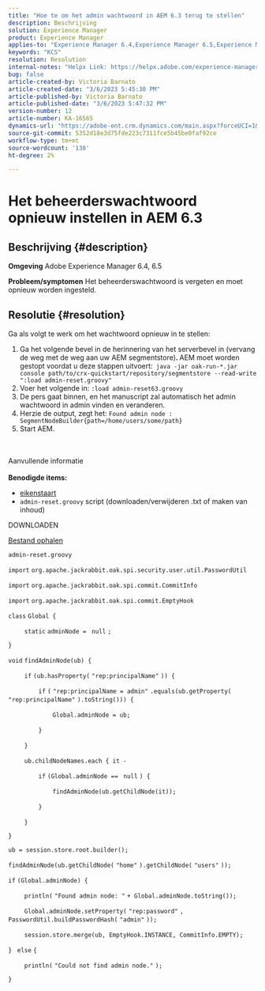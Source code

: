 ```yaml
---
title: "Hoe te om het admin wachtwoord in AEM 6.3 terug te stellen"
description: Beschrijving
solution: Experience Manager
product: Experience Manager
applies-to: "Experience Manager 6.4,Experience Manager 6.5,Experience Manager"
keywords: "KCS"
resolution: Resolution
internal-notes: "Helpx Link: https://helpx.adobe.com/experience-manager/kb/How-to-reset-the-admin-password-in-AEM-6-3.html"
bug: false
article-created-by: Victoria Barnato
article-created-date: "3/6/2023 5:45:30 PM"
article-published-by: Victoria Barnato
article-published-date: "3/6/2023 5:47:32 PM"
version-number: 12
article-number: KA-16565
dynamics-url: "https://adobe-ent.crm.dynamics.com/main.aspx?forceUCI=1&pagetype=entityrecord&etn=knowledgearticle&id=4d21f9a9-46bc-ed11-83ff-6045bd006a22"
source-git-commit: 5352d18e3d75fde223c7311fce5b45be0faf92ce
workflow-type: tm+mt
source-wordcount: '138'
ht-degree: 2%

---
```


# Het beheerderswachtwoord opnieuw instellen in AEM 6.3

## Beschrijving {#description}

<b>Omgeving</b>
Adobe Experience Manager 6.4, 6.5


<b>Probleem/symptomen</b>
Het beheerderswachtwoord is vergeten en moet opnieuw worden ingesteld.


## Resolutie {#resolution}


Ga als volgt te werk om het wachtwoord opnieuw in te stellen:

1. Ga het volgende bevel in de herinnering van het serverbevel in (vervang de weg met de weg aan uw AEM segmentstore)<b>. </b>AEM moet worden gestopt voordat u deze stappen uitvoert:` java -jar oak-run-*.jar console path/to/crx-quickstart/repository/segmentstore --read-write ":load admin-reset.groovy"`
2. Voer het volgende in: `:load admin-reset63.groovy`
3. De pers gaat binnen, en het manuscript zal automatisch het admin wachtwoord in admin vinden en veranderen.
4. Herzie de output, zegt het: `Found admin node : SegmentNodeBuilder{path=/home/users/some/path}`
5. Start AEM.

<br><br>Aanvullende informatie<br><br>
<b>Benodigde items:</b>

- [eikenstaart](https://repo1.maven.org/maven2/org/apache/jackrabbit/oak-run/)
- `admin-reset.groovy` script (downloaden/verwijderen .txt of maken van inhoud)


DOWNLOADEN

[Bestand ophalen](https://helpx.adobe.com/content/dam/help/en/experience-manager/kb/How-to-reset-the-admin-password-in-AEM-6-3/_jcr_content/main-pars/download_section/download-1/admin-reset_groovy.txt "admin-reset.groovy.txt")

`admin-reset.groovy`



`import` `org.apache.jackrabbit.oak.spi.security.user.util.PasswordUtil`

`import` `org.apache.jackrabbit.oak.spi.commit.CommitInfo`

`import` `org.apache.jackrabbit.oak.spi.commit.EmptyHook`



`class` `Global {`

`    ` `static` `adminNode = ` `null` `;`

`}`



`void` `findAdminNode(ub) {`

`    ` `if` `(ub.hasProperty(` `"rep:principalName"` `)) {`

`        ` `if` `(` `"rep:principalName = admin"` `.equals(ub.getProperty(` `"rep:principalName"` `).toString())) {`

`            ` `Global.adminNode = ub;`

`        ` `}`

`    ` `}`

`    ` `ub.childNodeNames.each { it -`

`        ` `if` `(Global.adminNode == ` `null` `) {`

`            ` `findAdminNode(ub.getChildNode(it));`

`        ` `}`

`    ` `}`

`}`



`ub = session.store.root.builder();`

`findAdminNode(ub.getChildNode(` `"home"` `).getChildNode(` `"users"` `));`



`if` `(Global.adminNode) {`

`    ` `println(` `"Found admin node: "` `+ Global.adminNode.toString());`

`    ` `Global.adminNode.setProperty(` `"rep:password"` `, PasswordUtil.buildPasswordHash(` `"admin"` `));`

`    ` `session.store.merge(ub, EmptyHook.INSTANCE, CommitInfo.EMPTY);`

`} ` `else` `{`

`    ` `println(` `"Could not find admin node."` `);`

`}`
